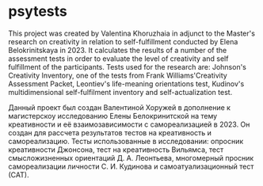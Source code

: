 # psytests
This project was created by Valentina Khoruzhaia in adjunct to the Master's research on creativity in relation to self-fulfillment conducted by Elena Belokrinitskaya in 2023. It calculates the results of a number of the assessment tests in order to evaluate the level of creativity and self fulfillment of the participants.
Tests used for the research are: Johnson's Creativity Inventory, one of the tests from Frank Williams'Creativity Assessment Packet, Leontiev's life-meaning orientations test, Kudinov's multidimensional self-fulfilment inventory and self-actualization test.

Данный проект был создан Валентиной Хоружей в дополнение к магистерскоу исследованию Елены Белокринитской на тему креативности и её взаимозависимости с самореализацией в 2023. Он создан для рассчета результатов тестов на креативность и самореализацию.
Тесты использованные в исследовании: опросник креативности Джонсона, тест на креативность Вильямса, тест смысложизненных ориентаций Д. А. Леонтьева, многомерный просник самореализации личности С. И. Кудинова и самоатуализационный тест (САТ).
